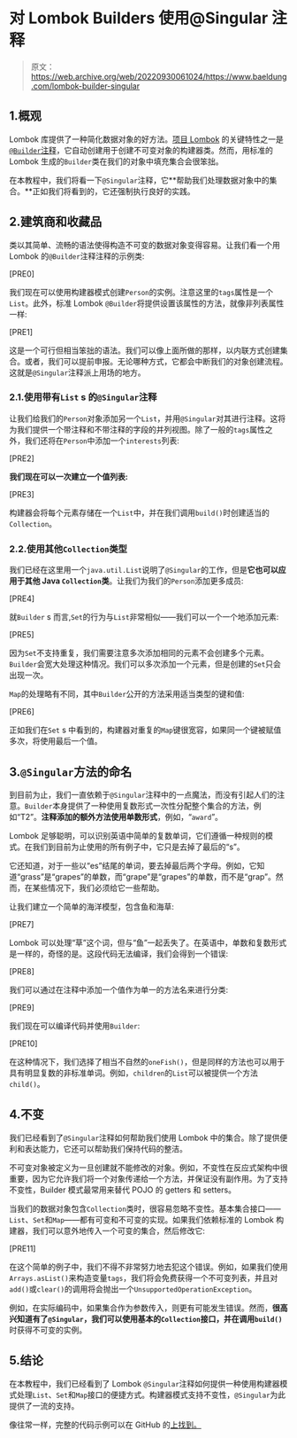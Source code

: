 # 对 Lombok Builders 使用@Singular 注释

> 原文：<https://web.archive.org/web/20220930061024/https://www.baeldung.com/lombok-builder-singular>

## 1.概观

Lombok 库提供了一种简化数据对象的好方法。[项目 Lombok](/web/20220918134852/https://www.baeldung.com/intro-to-project-lombok) 的关键特性之一是 [`@Builder`注释](/web/20220918134852/https://www.baeldung.com/lombok-builder)，它自动创建用于创建不可变对象的构建器类。然而，用标准的 Lombok 生成的`Builder`类在我们的对象中填充集合会很笨拙。

在本教程中，我们将看一下`@Singular`注释，它**帮助我们处理数据对象中的集合。**正如我们将看到的，它还强制执行良好的实践。

## 2.建筑商和收藏品

类以其简单、流畅的语法使得构造不可变的数据对象变得容易。让我们看一个用 Lombok 的`@Builder`注释注释的示例类:

[PRE0]

我们现在可以使用构建器模式创建`Person`的实例。注意这里的`tags`属性是一个`List`。此外，标准 Lombok `@Builder`将提供设置该属性的方法，就像非列表属性一样:

[PRE1]

这是一个可行但相当笨拙的语法。我们可以像上面所做的那样，以内联方式创建集合。或者，我们可以提前申报。无论哪种方式，它都会中断我们的对象创建流程。这就是`@Singular`注释派上用场的地方。

### 2.1.使用带有`List` s 的`@Singular`注释

让我们给我们的`Person`对象添加另一个`List`，并用`@Singular`对其进行注释。这将为我们提供一个带注释和不带注释的字段的并列视图。除了一般的`tags`属性之外，我们还将在`Person`中添加一个`interests`列表:

[PRE2]

**我们现在可以一次建立一个值列表:**

[PRE3]

构建器会将每个元素存储在一个`List`中，并在我们调用`build()`时创建适当的`Collection`。

### 2.2.使用其他`Collection`类型

我们已经在这里用一个`java.util.List`说明了`@Singular`的工作，但是**它也可以应用于其他 Java `Collection`类**。让我们为我们的`Person`添加更多成员:

[PRE4]

就`Builder` s 而言,`Set`的行为与`List`非常相似——我们可以一个一个地添加元素:

[PRE5]

因为`Set`不支持重复，我们需要注意多次添加相同的元素不会创建多个元素。`Builder`会宽大处理这种情况。我们可以多次添加一个元素，但是创建的`Set`只会出现一次。

`Map`的处理略有不同，其中`Builder`公开的方法采用适当类型的键和值:

[PRE6]

正如我们在`Set` s 中看到的，构建器对重复的`Map`键很宽容，如果同一个键被赋值多次，将使用最后一个值。

## 3.`@Singular`方法的命名

到目前为止，我们一直依赖于`@Singular`注释中的一点魔法，而没有引起人们的注意。`Builder`本身提供了一种使用复数形式一次性分配整个集合的方法，例如“T2”。**注释添加的额外方法使用单数形式**，例如，“`award`”。

Lombok 足够聪明，可以识别英语中简单的复数单词，它们遵循一种规则的模式。在我们到目前为止使用的所有例子中，它只是去掉了最后的“s”。

它还知道，对于一些以“es”结尾的单词，要去掉最后两个字母。例如，它知道“grass”是“grapes”的单数，而“grape”是“grapes”的单数，而不是“grap”。然而，在某些情况下，我们必须给它一些帮助。

让我们建立一个简单的海洋模型，包含鱼和海草:

[PRE7]

Lombok 可以处理“草”这个词，但与“鱼”一起丢失了。在英语中，单数和复数形式是一样的，奇怪的是。这段代码无法编译，我们会得到一个错误:

[PRE8]

我们可以通过在注释中添加一个值作为单一的方法名来进行分类:

[PRE9]

我们现在可以编译代码并使用`Builder`:

[PRE10]

在这种情况下，我们选择了相当不自然的`oneFish()`，但是同样的方法也可以用于具有明显复数的非标准单词。例如，`children`的`List`可以被提供一个方法`child()`。

## 4.不变

我们已经看到了`@Singular`注释如何帮助我们使用 Lombok 中的集合。除了提供便利和表达能力，它还可以帮助我们保持代码的整洁。

不可变对象被定义为一旦创建就不能修改的对象。例如，不变性在反应式架构中很重要，因为它允许我们将一个对象传递给一个方法，并保证没有副作用。为了支持不变性，Builder 模式最常用来替代 POJO 的 getters 和 setters。

当我们的数据对象包含`Collection`类时，很容易忽略不变性。基本集合接口——`List`、`Set`和`Map`——都有可变和不可变的实现。如果我们依赖标准的 Lombok 构建器，我们可以意外地传入一个可变的集合，然后修改它:

[PRE11]

在这个简单的例子中，我们不得不非常努力地去犯这个错误。例如，如果我们使用`Arrays.asList()`来构造变量`tags`，我们将会免费获得一个不可变列表，并且对`add()`或`clear()`的调用将会抛出一个`UnsupportedOperationException`。

例如，在实际编码中，如果集合作为参数传入，则更有可能发生错误。然而，**很高兴知道有了`@Singular`，我们可以使用基本的`Collection`接口，并在调用`build()`** 时获得不可变的实例。

## 5.结论

在本教程中，我们已经看到了 Lombok `@Singular`注释如何提供一种使用构建器模式处理`List`、`Set`和`Map`接口的便捷方式。构建器模式支持不变性，`@Singular`为此提供了一流的支持。

像往常一样，完整的代码示例可以在 GitHub 的[上找到。](https://web.archive.org/web/20220918134852/https://github.com/eugenp/tutorials/tree/master/lombok-modules/lombok)